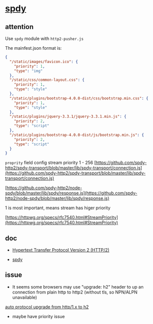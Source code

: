# [spdy](https://github.com/spdy-http2/node-spdy)

## attention

Use `spdy` module with `http2-pusher.js`

The mainfest.json format is:

```json
{
  "/static/images/favicon.ico": {
    "priority": 1,
    "type": "img"
  },
  "/static/css/common-layout.css": {
    "priority": 1,
    "type": "style"
  },
  "/static/plugins/bootstrap-4.0.0-dist/css/bootstrap.min.css": {
    "priority": 1,
    "type": "style"
  },
  "/static/plugins/jquery-3.3.1/jquery-3.3.1.min.js": {
    "priority": 2,
    "type": "script"
  },
  "/static/plugins/bootstrap-4.0.0-dist/js/bootstrap.min.js": {
    "priority": 2,
    "type": "script"
  }
}
```

`proprity` field config stream priority 1 - 256
[https://github.com/spdy-http2/spdy-transport/blob/master/lib/spdy-transport/connection.js](https://github.com/spdy-http2/spdy-transport/blob/master/lib/spdy-transport/connection.js)

[https://github.com/spdy-http2/node-spdy/blob/master/lib/spdy/response.js](https://github.com/spdy-http2/node-spdy/blob/master/lib/spdy/response.js)

1 is most important, means stream has higer priority

[https://httpwg.org/specs/rfc7540.html#StreamPriority](https://httpwg.org/specs/rfc7540.html#StreamPriority)

## doc

- [Hypertext Transfer Protocol Version 2 (HTTP/2)](https://httpwg.org/specs/rfc7540.html)

- [spdy](https://github.com/spdy-http2/node-spdy)

## issue

- It seems some browsers may use "upgrade: h2" header to up an connection from plain http to http2 (without tls, so NPN/ALPN unavailable)

[auto protocol upgrade from http/1.x to h2](https://github.com/spdy-http2/node-spdy/issues/243)

- maybe have priority issue
